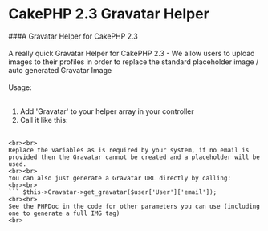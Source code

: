 CakePHP 2.3 Gravatar Helper
=======================

###A Gravatar Helper for CakePHP 2.3
<br><br>
A really quick Gravatar Helper for CakePHP 2.3 - We allow users to upload images to their profiles in order to replace the standard placeholder image / auto generated Gravatar Image
<br><br>
Usage:
<br>
<br>
1) Add 'Gravatar' to your helper array in your controller<br>
2) Call it like this:<br><br>
  ``` $this->Gravatar->displayProfilePicture($user['UserDetail']['photo'], $user['User']['email']);
  <br><br>
  Replace the variables as is required by your system, if no email is provided then the Gravatar cannot be created and a placeholder will be used.
  <br><br>
  You can also just generate a Gravatar URL directly by calling:
  <br><br>
  ``` $this->Gravatar->get_gravatar($user['User']['email']);
  <br><br>
  See the PHPDoc in the code for other parameters you can use (including one to generate a full IMG tag)
<br>
